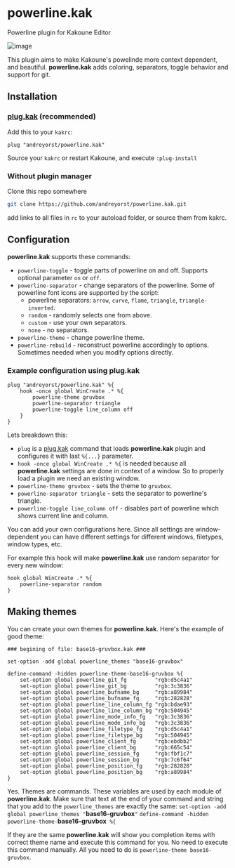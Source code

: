 # powerline.kak

Powerline plugin for Kakoune Editor

![image](https://user-images.githubusercontent.com/19470159/47937941-7d92ec00-def3-11e8-8ede-9accdef4d6f7.png)

This plugin aims to make Kakoune's powelinde more context dependent, and beautiful. **powerline.kak** adds coloring, separators, toggle behavior and support for git.

## Installation

### [plug.kak](https://github.com/andreyorst/plug.kak) (recommended)
Add this to your `kakrc`:
```kak
plug "andreyorst/powerline.kak"
```
Source your `kakrc` or restart Kakoune, and execute `:plug-install`

### Without plugin manager

Clone this repo somewhere
```bash
git clone https://github.com/andreyorst/powerline.kak.git
```
add links to all files in `rc` to your autoload folder, or source them from kakrc.

## Configuration

**powerline.kak** supports these commands:
- `powerline-toggle` - toggle parts of powerline on and off. Supports optional parameter `on` or `off`.
- `powerline-separator` - change separators of the powerline. Some of powerline font icons are supported by the script:
  - powerline separators: `arrow`, `curve`, `flame`, `triangle`, `triangle-inverted`.
  - `random` - randomly selects one from above.
  - `custom` - use your own separators.
  - `none` - no separators.
- `powerline-theme` - change powerline theme.
- `powerline-rebuild` - reconstruct powerline accordingly to options. Sometimes needed when you modify options directly.

### Example configuration using **plug.kak**

```kak
plug "andreyorst/powerline.kak" %{
    hook -once global WinCreate .* %{
        powerline-theme gruvbox
        powerline-separator triangle
        powerline-toggle line_column off
    }
}
```

Lets breakdown this:
- `plug` is a [plug.kak](https://github.com/andreyorst/plug.kak) command that loads **powerline.kak** plugin and configures it with last `%{...}` parameter.
- `hook -once global WinCreate .* %{` is needed because all **powerline.kak** settings are done in context of a window. So to properly load a plugin we need an existing window.
- `powerline-theme gruvbox` - sets the theme to `gruvbox`.
- `powerline-separator triangle` - sets the separator to powerline's triangle.
- `powerline-toggle line_column off` - disables part of powerline which shows current line and column.

You can add your own configurations here. Since all settings are window-dependent you can have different settings for different windows, filetypes, window types, etc.

For example this hook will make **powerline.kak** use random separator for every new window:
```kak
hook global WinCreate .* %{
    powerline-separator random
}
```

## Making themes

You can create your own themes for **powerline.kak**. Here's the example of good theme:

```kak
### begining of file: base16-gruvbox.kak ###

set-option -add global powerline_themes "base16-gruvbox"

define-command -hidden powerline-theme-base16-gruvbox %{
    set-option global powerline_git_fg         "rgb:d5c4a1"
    set-option global powerline_git_bg         "rgb:3c3836"
    set-option global powerline_bufname_bg     "rgb:a89984"
    set-option global powerline_bufname_fg     "rgb:282828"
    set-option global powerline_line_column_fg "rgb:bdae93"
    set-option global powerline_line_column_bg "rgb:504945"
    set-option global powerline_mode_info_fg   "rgb:3c3836"
    set-option global powerline_mode_info_bg   "rgb:3c3836"
    set-option global powerline_filetype_fg    "rgb:d5c4a1"
    set-option global powerline_filetype_bg    "rgb:504945"
    set-option global powerline_client_fg      "rgb:ebdbb2"
    set-option global powerline_client_bg      "rgb:665c54"
    set-option global powerline_session_fg     "rgb:fbf1c7"
    set-option global powerline_session_bg     "rgb:7c6f64"
    set-option global powerline_position_fg    "rgb:282828"
    set-option global powerline_position_bg    "rgb:a89984"
}
```

Yes. Themes are commands. These variables are used by each module of **powerline.kak**. Make sure that text at the end of your command and string that you add to the `powerline_themes` are exactly the same:
`set-option -add global powerline_themes "`**base16-gruvbox**`"`
`define-command -hidden powerline-theme-`**base16-gruvbox**` %{`

If they are the same **powerline.kak** will show you completion items with correct theme name and execute this command for you. No need to execute this command manually. All you need to do is `powerline-theme base16-gruvbox`.
